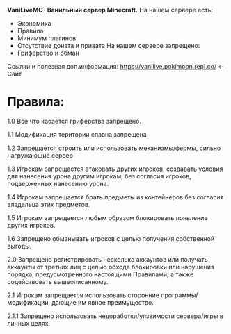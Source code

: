 

**VaniLiveMC- Ванильный сервер Minecraft.**
На нашем сервере есть:
 - Экономика 
- Правила
- Минимум плагинов 
- Отсутствие доната и привата 
На нашем сервере запрещено:
- Гриферство и обман 
</hr>

Ссылки и полезная доп.информация:
https://vanilive.pokimoon.repl.co/ <- Сайт 

<h1>Правила:</h1>
  <p>1.0 Все что касается гриферства запрещено.</p>
  <p>1.1 Модификация територии спавна запрещена</p>
  <p>1.2 Запрещается строить или использовать механизмы/фермы, сильно нагружающие сервер</p>
  <p>1.3 Игрокам запрещается атаковать других игроков, создавать условия для нанесения урона другим игрокам, без согласия игроков, подверженных нанесению урона.</p>
  <p>1.4 Игрокам запрещается брать предметы из контейнеров без согласия владельца этих предметов.</p>
  <p>1.5 Игрокам запрещается любым образом блокировать появление других игроков. </p>
  <p>1.6 Запрещено обманывать игроков с целью получения собственной выгоды.</p>
  <p>2.0  Запрещено регистрировать несколько аккаунтов или получать аккаунты от третьих лиц с целью обхода блокировки или нарушения порядка, предусмотренного настоящими Правилами, а также содействовать вышеописанному.</p>
  <p>2.1  Игрокам запрещается использовать сторонние программы/модификации, дающие им явное преимущество.</p>
  <p>2.1.1 Запрещено использовать недоработки/уязвимости сервера/игры в личных целях.</p>
